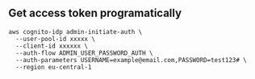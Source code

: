 ## Get access token programatically
```shell
aws cognito-idp admin-initiate-auth \
  --user-pool-id xxxxx \
  --client-id xxxxxx \
  --auth-flow ADMIN_USER_PASSWORD_AUTH \
  --auth-parameters USERNAME=example@email.com,PASSWORD=test123# \
  --region eu-central-1
```
